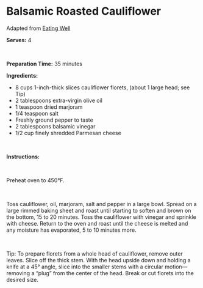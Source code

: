 Balsamic Roasted Cauliflower
============================

Adapted from [Eating Well](http://www.eatingwell.com/recipes/balsamic_parmesan_roasted_cauliflower.html)

**Serves:** 4

 

**Preparation Time:** 35 minutes

**Ingredients:**

-   8 cups 1-inch-thick slices cauliflower florets, (about 1 large head; see Tip)
-   2 tablespoons extra-virgin olive oil
-   1 teaspoon dried marjoram
-   1/4 teaspoon salt
-   Freshly ground pepper to taste
-   2 tablespoons balsamic vinegar
-   1/2 cup finely shredded Parmesan cheese

 

**Instructions:**

 

Preheat oven to 450°F.

 

Toss cauliflower, oil, marjoram, salt and pepper in a large bowl. Spread on a large rimmed baking sheet and roast until starting to soften and brown on the bottom, 15 to 20 minutes. Toss the cauliflower with vinegar and sprinkle with cheese. Return to the oven and roast until the cheese is melted and any moisture has evaporated, 5 to 10 minutes more.

 

Tip: To prepare florets from a whole head of cauliflower, remove outer leaves. Slice off the thick stem. With the head upside down and holding a knife at a 45° angle, slice into the smaller stems with a circular motion—removing a “plug” from the center of the head. Break or cut florets into the desired size.

 
